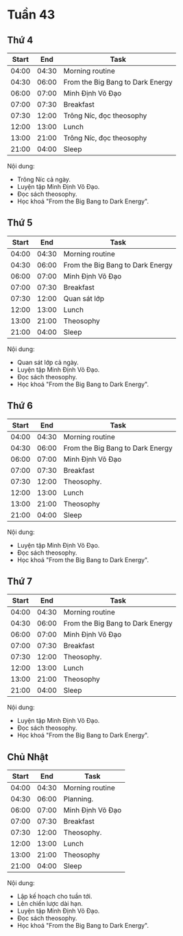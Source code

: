 # Tuần 43

## Thứ 4

| Start | End   | Task              |
|-------|-------|-------------------|
| 04:00 | 04:30 | Morning routine   |
| 04:30 | 06:00 | From the Big Bang to Dark Energy |
| 06:00 | 07:00 | Minh Định Võ Đạo  |
| 07:00 | 07:30 | Breakfast         |
| 07:30 | 12:00 | Trông Níc, đọc theosophy |
| 12:00 | 13:00 | Lunch             |
| 13:00 | 21:00 | Trông Níc, đọc theosophy |
| 21:00 | 04:00 | Sleep             |

Nội dung:

- Trông Níc cả ngày.
- Luyện tập Minh Định Võ Đạo.
- Đọc sách theosophy.
- Học khoá "From the Big Bang to Dark Energy".

## Thứ 5

| Start | End   | Task              |
|-------|-------|-------------------|
| 04:00 | 04:30 | Morning routine   |
| 04:30 | 06:00 | From the Big Bang to Dark Energy |
| 06:00 | 07:00 | Minh Định Võ Đạo  |
| 07:00 | 07:30 | Breakfast         |
| 07:30 | 12:00 | Quan sát lớp      |
| 12:00 | 13:00 | Lunch             |
| 13:00 | 21:00 | Theosophy         |
| 21:00 | 04:00 | Sleep             |

Nội dung:

- Quan sát lớp cả ngày.
- Luyện tập Minh Định Võ Đạo.
- Đọc sách theosophy.
- Học khoá "From the Big Bang to Dark Energy".

## Thứ 6

| Start | End   | Task              |
|-------|-------|-------------------|
| 04:00 | 04:30 | Morning routine   |
| 04:30 | 06:00 | From the Big Bang to Dark Energy |
| 06:00 | 07:00 | Minh Định Võ Đạo  |
| 07:00 | 07:30 | Breakfast         |
| 07:30 | 12:00 | Theosophy.        |
| 12:00 | 13:00 | Lunch             |
| 13:00 | 21:00 | Theosophy         |
| 21:00 | 04:00 | Sleep             |

Nội dung:

- Luyện tập Minh Định Võ Đạo.
- Đọc sách theosophy.
- Học khoá "From the Big Bang to Dark Energy".

## Thứ 7

| Start | End   | Task              |
|-------|-------|-------------------|
| 04:00 | 04:30 | Morning routine   |
| 04:30 | 06:00 | From the Big Bang to Dark Energy |
| 06:00 | 07:00 | Minh Định Võ Đạo  |
| 07:00 | 07:30 | Breakfast         |
| 07:30 | 12:00 | Theosophy.        |
| 12:00 | 13:00 | Lunch             |
| 13:00 | 21:00 | Theosophy         |
| 21:00 | 04:00 | Sleep             |

Nội dung:

- Luyện tập Minh Định Võ Đạo.
- Đọc sách theosophy.
- Học khoá "From the Big Bang to Dark Energy".

## Chủ Nhật

| Start | End   | Task              |
|-------|-------|-------------------|
| 04:00 | 04:30 | Morning routine   |
| 04:30 | 06:00 | Planning.         |
| 06:00 | 07:00 | Minh Định Võ Đạo  |
| 07:00 | 07:30 | Breakfast         |
| 07:30 | 12:00 | Theosophy.        |
| 12:00 | 13:00 | Lunch             |
| 13:00 | 21:00 | Theosophy         |
| 21:00 | 04:00 | Sleep             |

Nội dung:

- Lập kế hoạch cho tuần tới.
- Lên chiến lược dài hạn.
- Luyện tập Minh Định Võ Đạo.
- Đọc sách theosophy.
- Học khoá "From the Big Bang to Dark Energy".
